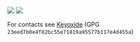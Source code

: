 ![](https://github.com/saiv46/github-stats/blob/master/generated/overview.svg)
![](https://github.com/saiv46/github-stats/blob/master/generated/languages.svg)






For contacts see [Keyoxide](https://keyoxide.org/23eed7b0e4f82bc55e71819a95577b117e4d455a) (GPG `23eed7b0e4f82bc55e71819a95577b117e4d455a`)
